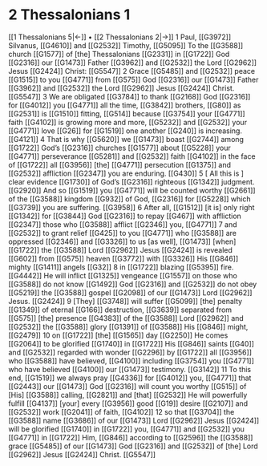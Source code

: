 # 2 Thessalonians 1
[[1 Thessalonians 5|←]] • [[2 Thessalonians 2|→]]
1 Paul, [[G3972]] Silvanus, [[G4610]] and [[G2532]] Timothy, [[G5095]] To the [[G3588]] church [[G1577]] of [the] Thessalonians [[G2331]] in [[G1722]] God [[G2316]] our [[G1473]] Father [[G3962]] and [[G2532]] the Lord [[G2962]] Jesus [[G2424]] Christ: [[G5547]] 
2 Grace [[G5485]] and [[G2532]] peace [[G1515]] to you [[G4771]] from [[G575]] God [[G2316]] our [[G1473]] Father [[G3962]] and [[G2532]] the Lord [[G2962]] Jesus [[G2424]] Christ. [[G5547]] 
3 We are obligated [[G3784]] to thank [[G2168]] God [[G2316]] for [[G4012]] you [[G4771]] all the time, [[G3842]] brothers, [[G80]] as [[G2531]] is [[G1510]] fitting, [[G514]] because [[G3754]] your [[G4771]] faith [[G4102]] is growing more and more, [[G5232]] and [[G2532]] your [[G4771]] love [[G26]] for [[G1519]] one another [[G240]] is increasing. [[G4121]] 
4 That is why [[G5620]] we [[G1473]] boast [[G2744]] among [[G1722]] God’s [[G2316]] churches [[G1577]] about [[G5228]] your [[G4771]] perseverance [[G5281]] and [[G2532]] faith [[G4102]] in the face of [[G1722]] all [[G3956]] [the] [[G4771]] persecution [[G1375]] and [[G2532]] affliction [[G2347]] you are enduring. [[G430]] 
5 [ All this is ] clear evidence [[G1730]] of God’s [[G2316]] righteous [[G1342]] judgment. [[G2920]] And so [[G1519]] you [[G4771]] will be counted worthy [[G2661]] of the [[G3588]] kingdom [[G932]] of God, [[G2316]] for [[G5228]] which [[G3739]] you are suffering. [[G3958]] 
6 After all, [[G1512]] [it is] only right [[G1342]] for [[G3844]] God [[G2316]] to repay [[G467]] with affliction [[G2347]] those who [[G3588]] afflict [[G2346]] you, [[G4771]] 
7 and [[G2532]] to grant relief [[G425]] to you [[G4771]] who [[G3588]] are oppressed [[G2346]] and [[G3326]] to us [as well], [[G1473]] [when] [[G1722]] the [[G3588]] Lord [[G2962]] Jesus [[G2424]] is revealed [[G602]] from [[G575]] heaven [[G3772]] with [[G3326]] His [[G846]] mighty [[G1411]] angels [[G32]] 
8 in [[G1722]] blazing [[G5395]] fire. [[G4442]] He will inflict [[G1325]] vengeance [[G1557]] on those who [[G3588]] do not know [[G1492]] God [[G2316]] and [[G2532]] do not obey [[G5219]] the [[G3588]] gospel [[G2098]] of our [[G1473]] Lord [[G2962]] Jesus. [[G2424]] 
9 [They] [[G3748]] will suffer [[G5099]] [the] penalty [[G1349]] of eternal [[G166]] destruction, [[G3639]] separated from [[G575]] [the] presence [[G4383]] of the [[G3588]] Lord [[G2962]] and [[G2532]] the [[G3588]] glory [[G1391]] of [[G3588]] His [[G846]] might, [[G2479]] 
10 on [[G1722]] [the] [[G1565]] day [[G2250]] He comes [[G2064]] to be glorified [[G1740]] in [[G1722]] His [[G846]] saints [[G40]] and [[G2532]] regarded with wonder [[G2296]] by [[G1722]] all [[G3956]] who [[G3588]] have believed, [[G4100]] including [[G3754]] you [[G4771]] who have believed [[G4100]] our [[G1473]] testimony. [[G3142]] 
11 To this end, [[G1519]] we always pray [[G4336]] for [[G4012]] you, [[G4771]] that [[G2443]] our [[G1473]] God [[G2316]] will count you worthy [[G515]] of [His] [[G3588]] calling, [[G2821]] and [that] [[G2532]] He will powerfully fulfill [[G4137]] [your] every [[G3956]] good [[G19]] desire [[G2107]] and [[G2532]] work [[G2041]] of faith, [[G4102]] 
12 so that [[G3704]] the [[G3588]] name [[G3686]] of our [[G1473]] Lord [[G2962]] Jesus [[G2424]] will be glorified [[G1740]] in [[G1722]] you, [[G4771]] and [[G2532]] you [[G4771]] in [[G1722]] Him, [[G846]] according to [[G2596]] the [[G3588]] grace [[G5485]] of our [[G1473]] God [[G2316]] and [[G2532]] of [the] Lord [[G2962]] Jesus [[G2424]] Christ. [[G5547]] 
